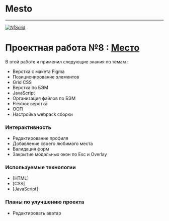 # Mesto

____

[![N|Solid](https://pictures.s3.yandex.net/animation_topic/logo.svg)](https://praktikum.yandex.ru/)


# Проектная работа №8 :  [Место ](https://amillerr.github.io/mesto/)

В этой работе я применил следующие знания по темам :

  - Верстка с макета Figma
  - Позиционирование элементов
  - Grid CSS
  - Верстка по БЭМ
  - JavaScript
  - Организация файлов по БЭМ
  - Flexbox верстка
  - ООП
  - Настройка webpack сборки

### Интерактивность
- Редактирование профиля
- Добавление своего любимого места
- Валидация форм
- Закрытие модальных окон по Esc и Overlay

### Используемые технологии

* [HTML] 
* [CSS] 
* [JavaScript]

### Планы по улучшению проекта
 - Редактировать аватар